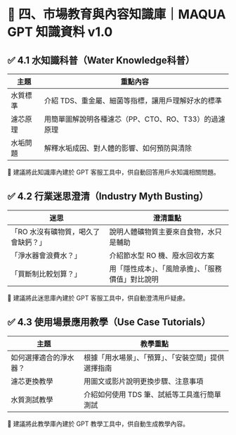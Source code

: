 # 🔷 四、市場教育與內容知識庫｜MAQUA GPT 知識資料 v1.0

## ✅ 4.1 水知識科普（Water Knowledge科普）

|主題|重點內容|
|---|---|
|水質標準|介紹 TDS、重金屬、細菌等指標，讓用戶理解好水的標準|
|濾芯原理|用簡單圖解說明各種濾芯（PP、CTO、RO、T33）的過濾原理|
|水垢問題|解釋水垢成因、對人體的影響、如何預防與清除|

📌 建議將此知識庫內建於 GPT 客服工具中，供自動回答用戶水知識相關問題。

## ✅ 4.2 行業迷思澄清（Industry Myth Busting）

|迷思|澄清重點|
|---|---|
|「RO 水沒有礦物質，喝久了會缺鈣？」|說明人體礦物質主要來自食物，水只是輔助|
|「淨水器會浪費水？」|介紹節水型 RO 機、廢水回收方案|
|「買斷制比較划算？」|用「隱性成本」、「風險承擔」、「服務價值」對比說明|

📌 建議將此迷思庫內建於 GPT 客服工具中，供自動澄清用戶疑慮。

## ✅ 4.3 使用場景應用教學（Use Case Tutorials）

|主題|教學重點|
|---|---|
|如何選擇適合的淨水器？|根據「用水場景」、「預算」、「安裝空間」提供選擇指南|
|濾芯更換教學|用圖文或影片說明更換步驟、注意事項|
|水質測試教學|介紹如何使用 TDS 筆、試紙等工具進行簡單測試|

📌 建議將此教學庫內建於 GPT 教學工具中，供自動生成教學內容。